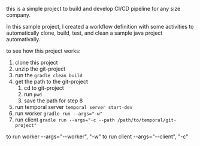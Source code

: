 this is a simple project to build and develop CI/CD pipeline for any size company.

In this sample project, I created a workflow definition with some activities to automatically clone, build, test, and clean a sample java project automativally. 

to see how this project works:
1. clone this project
2. unzip the git-project
3. run the ``` gradle clean build ```
4. get the path to the git-project
   1. cd to git-project
   2. run ``` pwd ```
   3. save the path for step 8
6. run temporal server ```temporal server start-dev```
7. run worker ``` gradle run --args="-w" ```
8. run client ``` gradle run --args="-c --path /path/to/temporal/git-project" ```


to run worker --args="--worker", "-w"
to run client --args="--client", "-c"
